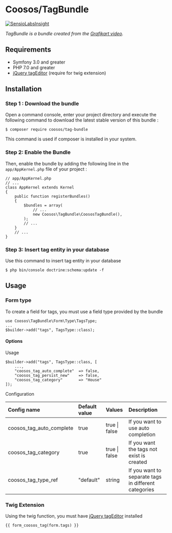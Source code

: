 # Coosos/TagBundle

[![SensioLabsInsight](https://insight.sensiolabs.com/projects/15b5ca2c-ff07-46e0-b258-da8218961e12/mini.png)](https://insight.sensiolabs.com/projects/15b5ca2c-ff07-46e0-b258-da8218961e12)

_TagBundle is a bundle created from the 
[Grafikart video](https://www.grafikart.fr/tutoriels/symfony/tags-form-type-882)._

## Requirements

* Symfony 3.0 and greater
* PHP 7.0 and greater
* [jQuery tagEditor](https://github.com/Pixabay/jQuery-tagEditor) (require for twig extension)

## Installation

### Step 1 : Download the bundle

Open a command console, enter your project directory and execute the
following command to download the latest stable version of this bundle :

    $ composer require coosos/tag-bundle
    
This command is used if composer is installed in your system.

### Step 2: Enable the Bundle

Then, enable the bundle by adding the following line in the ``app/AppKernel.php``
file of your project :

    // app/AppKernel.php
    // ...
    class AppKernel extends Kernel
    {
        public function registerBundles()
        {
            $bundles = array(
                // ...
                new Coosos\TagBundle\CoososTagBundle(),
            );
            // ...
        }
        // ...
    }

### Step 3: Insert tag entity in your database 

Use this command to insert tag entity in your database

    $ php bin/console doctrine:schema:update -f
    
## Usage

### Form type

To create a field for tags, you must use a field type provided by the bundle

    use Coosos\TagBundle\Form\Type\TagsType;
    ...
    $builder->add("tags", TagsType::class);
    
#### Options

Usage

    $builder->add("tags", TagsType::class, [
        ...,
        "coosos_tag_auto_complete"  => false,
        "coosos_tag_persist_new"    => false,
        "coosos_tag_category"       => "House"
    ]);

Configuration

<table>
    <thead>
        <tr>
            <th align="left">Config name</th>
            <th align="left">Default value</th>
            <th align="left">Values</th>
            <th align="left">Description</th>
        </tr>
    </thead>
    <tbody>
        <tr>
            <td>coosos_tag_auto_complete</td>
            <td>true</td>
            <td>true | false</td>
            <td>If you want to use auto completion</td>
        </tr>
        <tr>
            <td>coosos_tag_category</td>
            <td>true</td>
            <td>true | false</td>
            <td>If you want the tags not exist is created</td>
        </tr>
        <tr>
            <td>coosos_tag_type_ref</td>
            <td>"default"</td>
            <td>string</td>
            <td>If you want to separate tags in different categories</td>
        </tr>
    </tbody>
</table>

### Twig Extension

Using the twig function, you must have [jQuery tagEditor](https://github.com/Pixabay/jQuery-tagEditor) installed

    {{ form_coosos_tag(form.tags) }}
